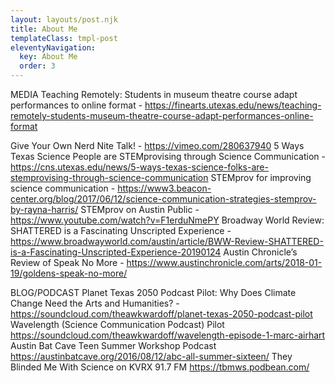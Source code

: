 ```yaml
---
layout: layouts/post.njk
title: About Me
templateClass: tmpl-post
eleventyNavigation:
  key: About Me
  order: 3
---
```


MEDIA
Teaching Remotely: Students in museum theatre course adapt performances to online format - https://finearts.utexas.edu/news/teaching-remotely-students-museum-theatre-course-adapt-performances-online-format

Give Your Own Nerd Nite Talk! - https://vimeo.com/280637940
5 Ways Texas Science People are STEMprovising through Science Communication - https://cns.utexas.edu/news/5-ways-texas-science-folks-are-stemprovising-through-science-communication
STEMprov for improving science communication - https://www3.beacon-center.org/blog/2017/06/12/science-communication-strategies-stemprov-by-rayna-harris/
STEMprov on Austin Public - https://www.youtube.com/watch?v=F1erduNmePY
Broadway World Review: SHATTERED is a Fascinating Unscripted Experience - https://www.broadwayworld.com/austin/article/BWW-Review-SHATTERED-is-a-Fascinating-Unscripted-Experience-20190124
Austin Chronicle’s Review of Speak No More - https://www.austinchronicle.com/arts/2018-01-19/goldens-speak-no-more/


BLOG/PODCAST
Planet Texas 2050 Podcast Pilot: Why Does Climate Change Need the Arts and Humanities? - https://soundcloud.com/theawkwardoff/planet-texas-2050-podcast-pilot
Wavelength (Science Communication Podcast) Pilot https://soundcloud.com/theawkwardoff/wavelength-episode-1-marc-airhart
Austin Bat Cave Teen Summer Workshop Podcast https://austinbatcave.org/2016/08/12/abc-all-summer-sixteen/
They Blinded Me With Science on KVRX 91.7 FM https://tbmws.podbean.com/

